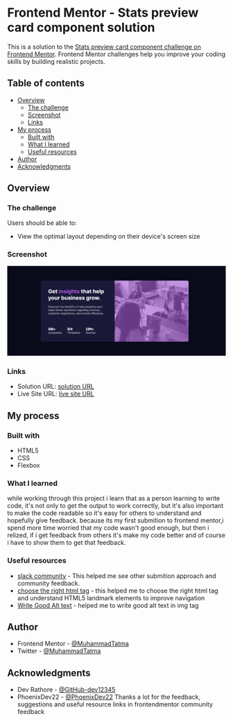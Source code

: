 # Frontend Mentor - Stats preview card component solution

This is a solution to the [Stats preview card component challenge on Frontend Mentor](https://www.frontendmentor.io/challenges/stats-preview-card-component-8JqbgoU62). Frontend Mentor challenges help you improve your coding skills by building realistic projects. 

## Table of contents

- [Overview](#overview)
  - [The challenge](#the-challenge)
  - [Screenshot](#screenshot)
  - [Links](#links)
- [My process](#my-process)
  - [Built with](#built-with)
  - [What I learned](#what-i-learned)  
  - [Useful resources](#useful-resources)
- [Author](#author)
- [Acknowledgments](#acknowledgments)



## Overview

### The challenge

Users should be able to:

- View the optimal layout depending on their device's screen size

### Screenshot

![](./screenshot.png)

### Links

- Solution URL: [solution URL](https://github.com/MuhammadTatma/stats-preview-card)
- Live Site URL: [live site URL](https://muhammadtatma.github.io/stats-preview-card/)

## My process

### Built with

- HTML5
- CSS 
- Flexbox


### What I learned
while working through this project i learn that as a person learning to write code, it's not only to get the output to work correctly, but it's also important to make the code readable so it's easy for others to understand and hopefully give feedback. because its my first submition to frontend mentor,i spend more time worried that my code wasn't good enough, but then i relized, if i get feedback from others it's make my code better and of course i have to show them to get that feedback.

### Useful resources

- [slack community](https://www.frontendmentor.io/slack) - This helped me see other submition approach and community feedback.
- [choose the right html tag](https://web.dev/use-landmarks/) - this helped me to choose the right html tag and understand HTML5 landmark elements to improve navigation
- [Write Good Alt text](https://supercooldesign.co.uk/blog/how-to-write-good-alt-text) -  helped me to write good alt text in img tag

## Author
- Frontend Mentor - [@MuhammadTatma](https://www.frontendmentor.io/profile/MuhammadTatma)
- Twitter - [@MuhammadTatma](https://twitter.com/MuhammadTatma)


## Acknowledgments
- Dev Rathore - [@GitHub-dev12345](https://www.frontendmentor.io/profile/GitHub-dev12345)
- PhoenixDev22 - [@PhoenixDev22](https://www.frontendmentor.io/profile/PhoenixDev22)
Thanks a lot for the feedback, suggestions and useful resource links in frontendmentor community feedback

